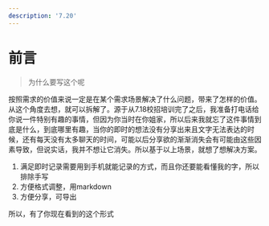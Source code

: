 ```yaml
---
description: '7.20'
---
```


# 前言

> 为什么要写这个呢

按照需求的价值来说一定是在某个需求场景解决了什么问题，带来了怎样的价值。从这个角度去想，就可以拆解了。源于从7.18校招培训完了之后，我准备打电话给你说一件特别有趣的事情，但因为你当时在你姐家，所以后来我就忘了这件事情到底是什么，到底哪里有趣，当你的即时的想法没有分享出来且文字无法表达的时候，还有每天没有太多聊天的时间，可能以后分享欲的渐渐消失会有可能由这些因素导致，但说实话，我并不想让它消失。所以基于以上场景，就想了想解决方案。

1. 满足即时记录需要用到手机就能记录的方式，而且你还要能看懂我的字，所以排除手写
2. 方便格式调整，用markdown
3. 方便分享，可导出

所以，有了你现在看到的这个形式

